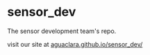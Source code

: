 # sensor_dev
The sensor development team's repo.


visit our site at [aguaclara.github.io/sensor_dev/](https://aguaclara.github.io/sensor_dev/)
